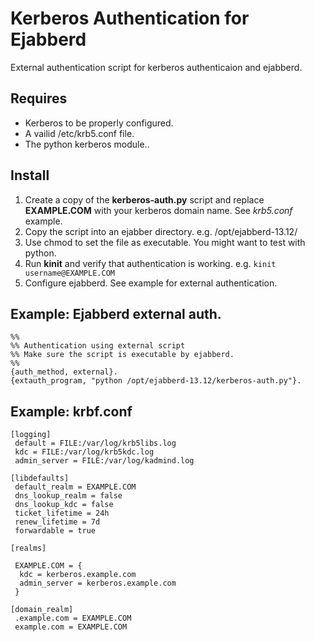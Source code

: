 # Kerberos Authentication for Ejabberd
External authentication script for kerberos authenticaion and ejabberd.

## Requires
* Kerberos to be properly configured.
* A vailid /etc/krb5.conf file.
* The python kerberos module..

## Install

1. Create a copy of the **kerberos-auth.py** script and replace **EXAMPLE.COM** with your kerberos domain name. See *krb5.conf* example.
2. Copy the script into an ejabber directory. e.g. /opt/ejabberd-13.12/
3. Use chmod to set the file as executable. You might want to test with python.
4. Run **kinit** and verify that authentication is working. e.g. `kinit username@EXAMPLE.COM`
5. Configure ejabberd. See example for external authentication.

## Example: Ejabberd external auth.

    %%
    %% Authentication using external script
    %% Make sure the script is executable by ejabberd.
    %%
    {auth_method, external}.
    {extauth_program, "python /opt/ejabberd-13.12/kerberos-auth.py"}.

## Example: krbf.conf
    
    [logging]
     default = FILE:/var/log/krb5libs.log
     kdc = FILE:/var/log/krb5kdc.log
     admin_server = FILE:/var/log/kadmind.log
    
    [libdefaults]
     default_realm = EXAMPLE.COM
     dns_lookup_realm = false
     dns_lookup_kdc = false
     ticket_lifetime = 24h
     renew_lifetime = 7d
     forwardable = true
    
    [realms]
    
     EXAMPLE.COM = {
      kdc = kerberos.example.com
      admin_server = kerberos.example.com
     }
    
    [domain_realm]
     .example.com = EXAMPLE.COM
     example.com = EXAMPLE.COM
     
     











